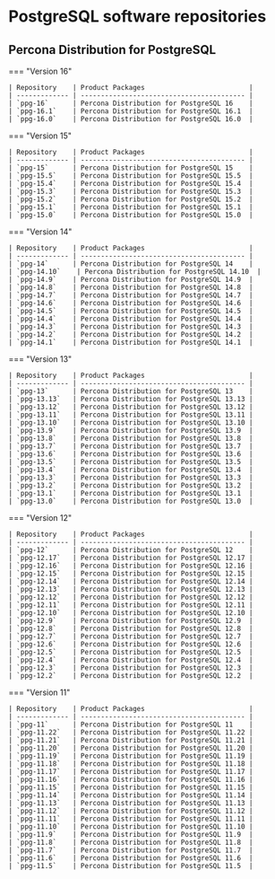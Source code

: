 # PostgreSQL software repositories

## Percona Distribution for PostgreSQL

=== "Version 16"
    
    | Repository    | Product Packages                          |
    | ------------- | ----------------------------------------- |
    | `ppg-16`      | Percona Distribution for PostgreSQL 16    |
    | `ppg-16.1`    | Percona Distribution for PostgreSQL 16.1  |
    | `ppg-16.0`    | Percona Distribution for PostgreSQL 16.0  |

=== "Version 15"
    
    | Repository    | Product Packages                          |
    | ------------- | ----------------------------------------- |
    | `ppg-15`      | Percona Distribution for PostgreSQL 15    |
    | `ppg-15.5`    | Percona Distribution for PostgreSQL 15.5  |
    | `ppg-15.4`    | Percona Distribution for PostgreSQL 15.4  |
    | `ppg-15.3`    | Percona Distribution for PostgreSQL 15.3  |
    | `ppg-15.2`    | Percona Distribution for PostgreSQL 15.2  |
    | `ppg-15.1`    | Percona Distribution for PostgreSQL 15.1  |
    | `ppg-15.0`    | Percona Distribution for PostgreSQL 15.0  |

=== "Version 14"
    
    | Repository    | Product Packages                          |
    | ------------- | ----------------------------------------- |
    | `ppg-14`      | Percona Distribution for PostgreSQL 14    |
    | `ppg-14.10`    | Percona Distribution for PostgreSQL 14.10  |
    | `ppg-14.9`    | Percona Distribution for PostgreSQL 14.9  |
    | `ppg-14.8`    | Percona Distribution for PostgreSQL 14.8  |
    | `ppg-14.7`    | Percona Distribution for PostgreSQL 14.7  |
    | `ppg-14.6`    | Percona Distribution for PostgreSQL 14.6  |
    | `ppg-14.5`    | Percona Distribution for PostgreSQL 14.5  |
    | `ppg-14.4`    | Percona Distribution for PostgreSQL 14.4  |
    | `ppg-14.3`    | Percona Distribution for PostgreSQL 14.3  |
    | `ppg-14.2`    | Percona Distribution for PostgreSQL 14.2  |
    | `ppg-14.1`    | Percona Distribution for PostgreSQL 14.1  |

=== "Version 13"

    | Repository    | Product Packages                          |
    | ------------- | ----------------------------------------- |
    | `ppg-13`      | Percona Distribution for PostgreSQL 13    |
    | `ppg-13.13`   | Percona Distribution for PostgreSQL 13.13 |
    | `ppg-13.12`   | Percona Distribution for PostgreSQL 13.12 |
    | `ppg-13.11`   | Percona Distribution for PostgreSQL 13.11 |
    | `ppg-13.10`   | Percona Distribution for PostgreSQL 13.10 |
    | `ppg-13.9`    | Percona Distribution for PostgreSQL 13.9  |
    | `ppg-13.8`    | Percona Distribution for PostgreSQL 13.8  |
    | `ppg-13.7`    | Percona Distribution for PostgreSQL 13.7  |
    | `ppg-13.6`    | Percona Distribution for PostgreSQL 13.6  |
    | `ppg-13.5`    | Percona Distribution for PostgreSQL 13.5  |
    | `ppg-13.4`    | Percona Distribution for PostgreSQL 13.4  |
    | `ppg-13.3`    | Percona Distribution for PostgreSQL 13.3  |
    | `ppg-13.2`    | Percona Distribution for PostgreSQL 13.2  |
    | `ppg-13.1`    | Percona Distribution for PostgreSQL 13.1  |
    | `ppg-13.0`    | Percona Distribution for PostgreSQL 13.0  |

=== "Version 12"
    
    | Repository    | Product Packages                          |
    | ------------- | ----------------------------------------- |
    | `ppg-12`      | Percona Distribution for PostgreSQL 12    |
    | `ppg-12.17`   | Percona Distribution for PostgreSQL 12.17 |
    | `ppg-12.16`   | Percona Distribution for PostgreSQL 12.16 |
    | `ppg-12.15`   | Percona Distribution for PostgreSQL 12.15 |
    | `ppg-12.14`   | Percona Distribution for PostgreSQL 12.14 |
    | `ppg-12.13`   | Percona Distribution for PostgreSQL 12.13 |
    | `ppg-12.12`   | Percona Distribution for PostgreSQL 12.12 |
    | `ppg-12.11`   | Percona Distribution for PostgreSQL 12.11 |
    | `ppg-12.10`   | Percona Distribution for PostgreSQL 12.10 |
    | `ppg-12.9`    | Percona Distribution for PostgreSQL 12.9  |
    | `ppg-12.8`    | Percona Distribution for PostgreSQL 12.8  |
    | `ppg-12.7`    | Percona Distribution for PostgreSQL 12.7  |
    | `ppg-12.6`    | Percona Distribution for PostgreSQL 12.6  |
    | `ppg-12.5`    | Percona Distribution for PostgreSQL 12.5  |
    | `ppg-12.4`    | Percona Distribution for PostgreSQL 12.4  |
    | `ppg-12.3`    | Percona Distribution for PostgreSQL 12.3  |
    | `ppg-12.2`    | Percona Distribution for PostgreSQL 12.2  |

=== "Version 11"

    | Repository    | Product Packages                          |
    | ------------- | ----------------------------------------- |
    | `ppg-11`      | Percona Distribution for PostgreSQL 11    |
    | `ppg-11.22`   | Percona Distribution for PostgreSQL 11.22 |
    | `ppg-11.21`   | Percona Distribution for PostgreSQL 11.21 |
    | `ppg-11.20`   | Percona Distribution for PostgreSQL 11.20 |
    | `ppg-11.19`   | Percona Distribution for PostgreSQL 11.19 |
    | `ppg-11.18`   | Percona Distribution for PostgreSQL 11.18 |
    | `ppg-11.17`   | Percona Distribution for PostgreSQL 11.17 |
    | `ppg-11.16`   | Percona Distribution for PostgreSQL 11.16 |
    | `ppg-11.15`   | Percona Distribution for PostgreSQL 11.15 |
    | `ppg-11.14`   | Percona Distribution for PostgreSQL 11.14 |
    | `ppg-11.13`   | Percona Distribution for PostgreSQL 11.13 |
    | `ppg-11.12`   | Percona Distribution for PostgreSQL 11.12 |
    | `ppg-11.11`   | Percona Distribution for PostgreSQL 11.11 |
    | `ppg-11.10`   | Percona Distribution for PostgreSQL 11.10 |
    | `ppg-11.9`    | Percona Distribution for PostgreSQL 11.9  |
    | `ppg-11.8`    | Percona Distribution for PostgreSQL 11.8  |
    | `ppg-11.7`    | Percona Distribution for PostgreSQL 11.7  |
    | `ppg-11.6`    | Percona Distribution for PostgreSQL 11.6  |
    | `ppg-11.5`    | Percona Distribution for PostgreSQL 11.5  |
    